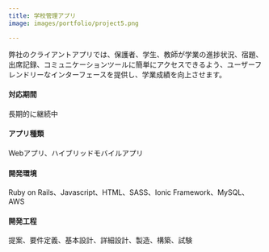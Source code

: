 ```yaml
---
title: 学校管理アプリ
image: images/portfolio/project5.png

---
```

弊社のクライアントアプリでは、保護者、学生、教師が学業の進捗状況、宿題、出席記録、コミュニケーションツールに簡単にアクセスできるよう、ユーザーフレンドリーなインターフェースを提供し、学業成績を向上させます。

#### 対応期間
長期的に継続中

#### アプリ種類
Webアプリ、ハイブリッドモバイルアプリ

#### 開発環境
Ruby on Rails、Javascript、HTML、SASS、Ionic Framework、MySQL、AWS

#### 開発工程
提案、要件定義、基本設計、詳細設計、製造、構築、試験
